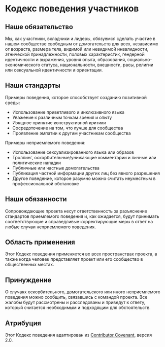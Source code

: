 # Кодекс поведения участников

## Наше обязательство

Мы, как участники, вкладчики и лидеры, обязуемся сделать участие в нашем сообществе свободным от домогательств для всех, независимо от возраста, размера тела, видимой или невидимой инвалидности, этнической принадлежности, половых характеристик, гендерной идентичности и выражения, уровня опыта, образования, социально-экономического статуса, национальности, внешности, расы, религии или сексуальной идентичности и ориентации.

## Наши стандарты

Примеры поведения, которое способствует созданию позитивной среды:

* Использование приветливого и инклюзивного языка
* Уважение к различным точкам зрения и опыту
* Изящное принятие конструктивной критики
* Сосредоточение на том, что лучше для сообщества
* Проявление эмпатии к другим участникам сообщества

Примеры неприемлемого поведения:

* Использование сексуализированного языка или образов
* Троллинг, оскорбительные/унижающие комментарии и личные или политические нападки
* Публичные или частные домогательства
* Публикация частной информации других лиц без явного разрешения
* Другое поведение, которое разумно можно считать неуместным в профессиональной обстановке

## Наши обязанности

Сопровождающие проекта несут ответственность за разъяснение стандартов приемлемого поведения и, как ожидается, будут принимать соответствующие и справедливые корректирующие меры в ответ на любые случаи неприемлемого поведения.

## Область применения

Этот Кодекс поведения применяется во всех пространствах проекта, а также когда человек представляет проект или его сообщество в общественных местах.

## Принуждение

О случаях оскорбительного, домогательского или иного неприемлемого поведения можно сообщить, связавшись с командой проекта. Все жалобы будут рассмотрены и расследованы и приведут к ответу, который считается необходимым и подходящим для обстоятельств.

## Атрибуция

Этот Кодекс поведения адаптирован из [Contributor Covenant](https://www.contributor-covenant.org), версия 2.0.